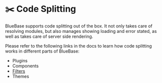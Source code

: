 # ✂️ Code Splitting

BlueBase supports code splitting out of the box. It not only takes care of resolving modules, but also manages showing loading and error stated, as well as takes care of server side rendering.

Please refer to the following links in the docs to learn how code splitting works in different parts of BlueBase:

* Plugins
* Components
* [Filters](https://github.com/BlueBaseJS/docs/tree/1995e2a3ac665c80915b14450689399e04896d57/key-concepts/filters/code-splitting.md)
* Themes


